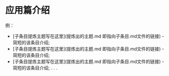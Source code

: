 #  应用篇介绍

例：

* [子条目提炼主题写在这里](提炼出的主题.md 即指向子条目.md文件的链接) - 简短的该条目介绍;
* [子条目提炼主题写在这里](提炼出的主题.md 即指向子条目.md文件的链接) - 简短的该条目介绍;
* [子条目提炼主题写在这里](提炼出的主题.md 即指向子条目.md文件的链接) - 简短的该条目介绍;
.
.
.